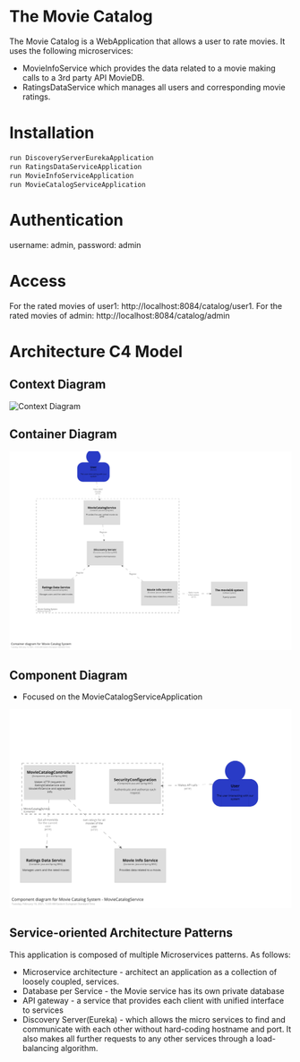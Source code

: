 # The Movie Catalog 

The Movie Catalog is a WebApplication that allows a user to rate movies. It uses the following microservices:
- MovieInfoService which provides the data related to a movie making calls to a 3rd party API MovieDB.
- RatingsDataService which manages all users and corresponding movie ratings. 

# Installation
```
run DiscoveryServerEurekaApplication
run RatingsDataServiceApplication
run MovieInfoServiceApplication
run MovieCatalogServiceApplication
```

# Authentication
username: admin, password: admin

# Access
For the rated movies of user1: http://localhost:8084/catalog/user1. For the rated movies of admin: http://localhost:8084/catalog/admin

# Architecture C4 Model

## Context Diagram
![Context Diagram](./context-diagram)

## Container Diagram
![Container Diagram](./container-diagram.png)

## Component Diagram

- Focused on the MovieCatalogServiceApplication

![Component Diagram](./component-diagram.png)


## Service-oriented Architecture Patterns
This application is composed of multiple Microservices patterns. As follows:

- Microservice architecture - architect an application as a collection of loosely coupled, services.
- Database per Service - the Movie service has its own private database
- API gateway - a service that provides each client with unified interface to services
- Discovery Server(Eureka) - which allows the micro services to find and communicate with each other without hard-coding hostname and port. It also makes all further requests to any other services through a load-balancing algorithm.
